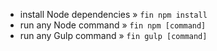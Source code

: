 * install Node dependencies » `fin npm install`
* run any Node command » `fin npm [command]`
* run any Gulp command » `fin gulp [command]`
